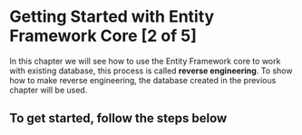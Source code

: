 # Getting Started with Entity Framework Core [2 of 5]

In this chapter we will see how to use the Entity Framework core to work with existing database, this process is called **reverse engineering**. To show how to make reverse engineering, the database created in the previous chapter will be used.

## To get started, follow the steps below